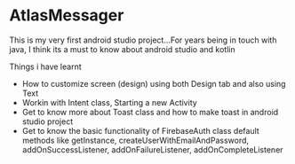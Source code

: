 # AtlasMessager
This is my very first android studio project...For years being in touch with java, I think its a must to know about android studio and kotlin

 Things i have learnt

* How to customize screen (design) using both Design tab and also using Text
* Workin with Intent class, Starting a new Activity
* Get to know more about Toast class and how to make toast in android studio project
* Get to know the basic functionality of FirebaseAuth class default methods like getInstance, createUserWithEmailAndPassword, addOnSuccessListener, addOnFailureListener, addOnCompleteListener

